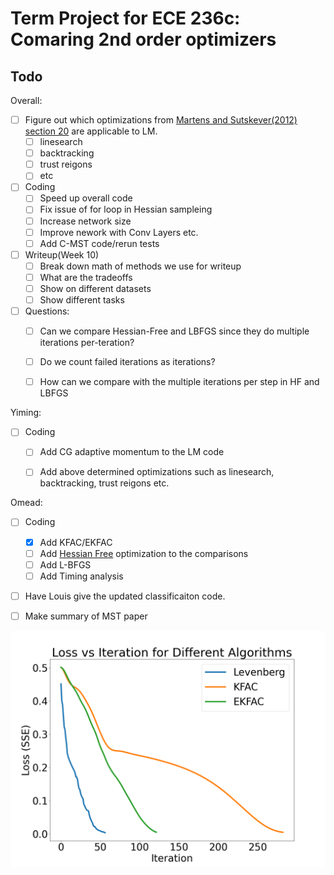 # Term Project for ECE 236c: Comaring 2nd order optimizers

## Todo
Overall: 
- [ ] Figure out which optimizations from [Martens and Sutskever(2012) section 20](https://link.springer.com/chapter/10.1007/978-3-642-35289-8_27) are applicable to LM.
     - [ ] linesearch
     - [ ] backtracking
     - [ ] trust reigons
     - [ ] etc  
- [ ] Coding
  - [ ] Speed up overall code 
  - [ ] Fix issue of for loop in Hessian sampleing 
  - [ ] Increase network size 
  - [ ] Improve nework with Conv Layers etc.
  - [ ] Add C-MST code/rerun tests 

- [ ] Writeup(Week 10)
  - [ ] Break down math of methods we use for writeup 
  - [ ] What are the tradeoffs 
  - [ ] Show on different datasets
  - [ ] Show different tasks
 
 - [ ] Questions: 
      - [ ] Can we compare Hessian-Free and LBFGS since they do multiple iterations per-teration?
      - [ ] Do we count failed iterations as iterations?
      - [ ] How can we compare with the multiple iterations per step in HF and LBFGS
  

Yiming:
- [ ] Coding
  - [ ] Add CG adaptive momentum to the LM code
  - [ ] Add above determined optimizations such as linesearch, backtracking, trust reigons etc. 


Omead:
- [ ] Coding
  - [x] Add KFAC/EKFAC
  - [ ] Add [Hessian Free]( https://github.com/fmeirinhos/pytorch-hessianfree) optimization to the comparisons 
  - [ ] Add L-BFGS
  - [ ] Add Timing analysis 
- [ ] Have Louis give the updated classificaiton code.
- [ ] Make summary of MST paper




![GitHub Logo](/algorithmComparison.png)
